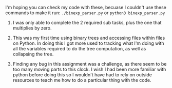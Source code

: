 I'm hoping you can check my code with these, becuase I couldn't use these commands to make it run: 
`./binexp_parser.py` or `python3 binexp_parser.py`


1. I was only able to complete the 2 required sub tasks, plus the one that multiplies by zero. 

2. This was my first time using binary trees and accessing files within files on Python. In doing this I got more used to tracking what I'm doing with all the variables required to do the tree computation, as well as collapsing the tree. 

3. Finding any bug in this assignment was a challenge, as there seem to be too many moving parts to this clock. I wish I had been more familiar with python before doing this so I wouldn't have had to rely on outside resources to teach me how to do a particular thing with the code. 